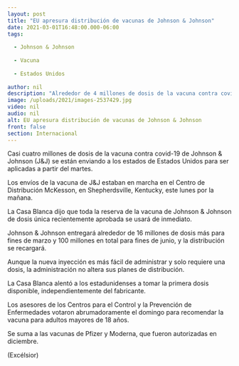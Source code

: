 ```yaml
---
layout: post
title: "EU apresura distribución de vacunas de Johnson & Johnson"
date: 2021-03-01T16:48:00.000-06:00
tags:
  
  - Johnson & Johnson
  
  - Vacuna
  
  - Estados Unidos
  
author: nil
description: "Alrededor de 4 millones de dosis de la vacuna contra covid-19 de Johnson & Johnson son enviadas a los estados de EU para ser aplicadas a partir del martes"
image: /uploads/2021/images-2537429.jpg
video: nil
audio: nil
alt: EU apresura distribución de vacunas de Johnson & Johnson
front: false
section: Internacional
---
```


Casi cuatro millones de dosis de la vacuna contra covid-19 de Johnson & Johnson (J&J) se están enviando a los estados de Estados Unidos para ser aplicadas a partir del martes.

Los envíos de la vacuna de J&J estaban en marcha en el Centro de Distribución McKesson, en Shepherdsville, Kentucky, este lunes por la mañana.

La Casa Blanca dijo que toda la reserva de la vacuna de Johnson & Johnson de dosis única recientemente aprobada se usará de inmediato.

Johnson & Johnson entregará alrededor de 16 millones de dosis más para fines de marzo y 100 millones en total para fines de junio, y la distribución se recargará.

Aunque la nueva inyección es más fácil de administrar y solo requiere una dosis, la administración no altera sus planes de distribución.

La Casa Blanca alentó a los estadunidenses a tomar la primera dosis disponible, independientemente del fabricante.

Los asesores de los Centros para el Control y la Prevención de Enfermedades votaron abrumadoramente el domingo para recomendar la vacuna para adultos mayores de 18 años.

Se suma a las vacunas de Pfizer y Moderna, que fueron autorizadas en diciembre.

(Excélsior)